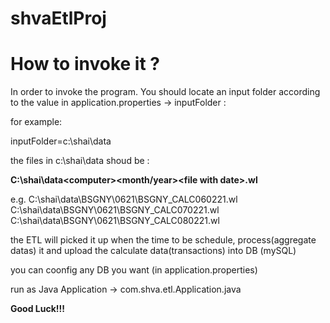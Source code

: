 # shvaEtlProj

How to invoke it ?
==============

In order to invoke the program. You should locate an input folder according to the value in application.properties -> inputFolder :

for example:

inputFolder=c:\shai\data

the files in c:\shai\data shoud be :

**C:\shai\data\<computer>\<month/year>\<file with date>.wl**

e.g.
C:\shai\data\BSGNY\0621\BSGNY_CALC060221.wl
C:\shai\data\BSGNY\0621\BSGNY_CALC070221.wl
C:\shai\data\BSGNY\0621\BSGNY_CALC080221.wl

the ETL will picked it up  when the time to be schedule, process(aggregate datas) it and upload the calculate data(transactions) into DB (mySQL)

you can coonfig any DB you want (in application.properties)

run as Java Application -> com.shva.etl.Application.java

**Good Luck!!!**

